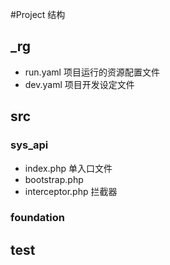 #Project 结构

## _rg
* run.yaml  项目运行的资源配置文件
* dev.yaml  项目开发设定文件
## src

### sys_api

* index.php     单入口文件
* bootstrap.php
* interceptor.php  拦截器

### foundation


## test
